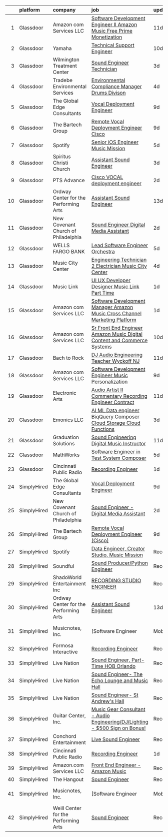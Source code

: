 

|    | platform    | company                               | job                                                                                                                                                                                                                                                                                                                                                                                                                                                                                                                                                                                                                                                                                                                                                                                                                                                                                                                                                                                                                                                                                                                                                                    | update_time   | location             |
|---:|:------------|:--------------------------------------|:-----------------------------------------------------------------------------------------------------------------------------------------------------------------------------------------------------------------------------------------------------------------------------------------------------------------------------------------------------------------------------------------------------------------------------------------------------------------------------------------------------------------------------------------------------------------------------------------------------------------------------------------------------------------------------------------------------------------------------------------------------------------------------------------------------------------------------------------------------------------------------------------------------------------------------------------------------------------------------------------------------------------------------------------------------------------------------------------------------------------------------------------------------------------------|:--------------|:---------------------|
|  1 | Glassdoor   | Amazon com Services LLC               | [Software Development Engineer II  Amazon Music Free   Prime Monetization](https://www.glassdoor.com/partner/jobListing.htm?pos=112&ao=1136043&s=58&guid=00000183978669ea9dad3af4dbd4d7c0&src=GD_JOB_AD&t=SR&vt=w&cs=1_23640aed&cb=1664694512549&jobListingId=1008151743871&jrtk=3-0-1gebocqgcis1q801-1gebocqhah4d6800-bea9cd3b8c86cfd0-)                                                                                                                                                                                                                                                                                                                                                                                                                                                                                                                                                                                                                                                                                                                                                                                                                              | 11d           | San Francisco, CA    |
|  2 | Glassdoor   | Yamaha                                | [Technical Support Engineer](https://www.glassdoor.com/partner/jobListing.htm?pos=117&ao=1136043&s=58&guid=00000183978669ea9dad3af4dbd4d7c0&src=GD_JOB_AD&t=SR&vt=w&cs=1_73da26e5&cb=1664694512550&jobListingId=1008154576004&jrtk=3-0-1gebocqgcis1q801-1gebocqhah4d6800-3ba57b5c6a10b506-)                                                                                                                                                                                                                                                                                                                                                                                                                                                                                                                                                                                                                                                                                                                                                                                                                                                                            | 10d           | Buena Park, CA       |
|  3 | Glassdoor   | Wilmington Treatment Center           | [Sound Engineer Technician](https://www.glassdoor.com/partner/jobListing.htm?pos=116&ao=1136043&s=58&guid=00000183978669ea9dad3af4dbd4d7c0&src=GD_JOB_AD&t=SR&vt=w&cs=1_0c9bf182&cb=1664694512550&jobListingId=1008168193779&jrtk=3-0-1gebocqgcis1q801-1gebocqhah4d6800-e8ab5faff34c5a5b-)                                                                                                                                                                                                                                                                                                                                                                                                                                                                                                                                                                                                                                                                                                                                                                                                                                                                             | 3d            | Wilmington, NC       |
|  4 | Glassdoor   | Tradebe Environmental Services        | [Environmental Compliance Manager   Drums Divison](https://www.glassdoor.com/partner/jobListing.htm?pos=120&ao=1136043&s=58&guid=00000183978669ea9dad3af4dbd4d7c0&src=GD_JOB_AD&t=SR&vt=w&ea=1&cs=1_2988fb1c&cb=1664694512550&jobListingId=1008165499950&jrtk=3-0-1gebocqgcis1q801-1gebocqhah4d6800-38f1dca61797b303-)                                                                                                                                                                                                                                                                                                                                                                                                                                                                                                                                                                                                                                                                                                                                                                                                                                                 | 4d            | Millington, TN       |
|  5 | Glassdoor   | The Global Edge Consultants           | [Vocal Deployment Engineer](https://www.glassdoor.com/partner/jobListing.htm?pos=102&ao=1110586&s=58&guid=00000183978669ea9dad3af4dbd4d7c0&src=GD_JOB_AD&t=SR&vt=w&ea=1&cs=1_c41d33e1&cb=1664694512549&jobListingId=1008156365697&cpc=451933188B21919D&jrtk=3-0-1gebocqgcis1q801-1gebocqhah4d6800-01b2045d5208986d--6NYlbfkN0A4Pd9G7Psxse2LYHgJRkYguHzML5L6KVZLzJM3sNXICnMc3eh3dt3QEYOmT_Cvlg6YqseBKYKlkgFutzcInG_Q0rjFPxEbzXj7eJ1Iw42CbcDO0F-Ic57myTUfn_5Wr1OkFXXGLIoST1_tDKid4ZU9u_ZMqLTt71Na8s6LMKVmtGCeOawuYHDWa4hUwtz7ieO1cxbaZVz1YajInJ6yyHT_je5EDkcLvwfE8x2Qrdf9f_YEtQBRMIn2yzBwy3jHySbxRS0fYDxLe2QboFnXUyD3AqYOi09AEgwVQuFbKnkUHEUl1i1DBT_PA02tbeeMnwbBhr24EFjmvZNsPDZTNaqrnHYXXfKpTgiRw_pNVOSecNh_S8VQgZwDUnjbBhCv66KlIkH-i1_a4WuCnmWRzzfl7O9mN91bbbZSAhsXOhRCvGU1PNhMy_Zv_CnRC2KQySB8rqP0GxcGI9-ktLBcc4fJJlNoc5YpN2q74xAko-skJy1bkMXskmt20ka5U3H_rRbHEJn1q6T71A%3D%3D)                                                                                                                                                                                                                                                                                       | 9d            | Houston, TX          |
|  6 | Glassdoor   | The Bartech Group                     | [Remote Vocal Deployment Engineer  Cisco ](https://www.glassdoor.com/partner/jobListing.htm?pos=105&ao=1110586&s=58&guid=00000183978669ea9dad3af4dbd4d7c0&src=GD_JOB_AD&t=SR&vt=w&ea=1&cs=1_f92cfaf0&cb=1664694512549&jobListingId=1008156820135&cpc=9C2286EA3771AAF6&jrtk=3-0-1gebocqgcis1q801-1gebocqhah4d6800-1f8531641e378bfe--6NYlbfkN0C7-FDDT93s0qSKP7uYkdNgAgpSNvwlK8pJNTkcTbZQJnKDJjfvl1yFU2JPCK1oIIqIyhV9fkHpoGz8OVtwTt2NY7ZLQYksisShQVH0P4R8EJib1JrhNB5PFK5iCTt8tgyFHwsKhhXetKgTeg6CjU3tgl6L2gx2B2HsLblxl-TxgreRyqgigKfxMB6HhdJs2wAP9ToSf_jbsbPs74bUtrgv1Wu20mFl7hoBYP0U-9j-CLmQfF71f5ozI70E3NiVZQuxTpCm9WQ0akgzvUpMdvNb0NeFKAj5TqRCkua-1Lw6MgZwygQDJUzhgr63xXuXom-APzEduSx7KMO3V5fCzMCZrJ69QBVMxR-wuqwxKYjLsSOBN8KKVM9AcNq8q1euYG_MndlJ1U8Q-uRr4rkycaAwlaeWzU69W2UmTDS6tdTa9h4bGkGf79f0iSGDgsTZFMK6ar7SSIuxoritBsdmvdNeR3eGhb2zK8VBUyOhoar9BTh0LOPUjsa4)                                                                                                                                                                                                                                                                                                    | 9d            | Branchburg, NJ       |
|  7 | Glassdoor   | Spotify                               | [Senior iOS Engineer  Music Mission](https://www.glassdoor.com/partner/jobListing.htm?pos=113&ao=1136043&s=58&guid=00000183978669ea9dad3af4dbd4d7c0&src=GD_JOB_AD&t=SR&vt=w&cs=1_44661e8d&cb=1664694512549&jobListingId=1008163218095&jrtk=3-0-1gebocqgcis1q801-1gebocqhah4d6800-b95a7036a52cf4a5-)                                                                                                                                                                                                                                                                                                                                                                                                                                                                                                                                                                                                                                                                                                                                                                                                                                                                    | 5d            | New York, NY         |
|  8 | Glassdoor   | Spiritus Christi Church               | [Assistant Sound Engineer](https://www.glassdoor.com/partner/jobListing.htm?pos=107&ao=1136043&s=58&guid=00000183978669ea9dad3af4dbd4d7c0&src=GD_JOB_AD&t=SR&vt=w&ea=1&cs=1_b4db9434&cb=1664694512549&jobListingId=1008168405686&jrtk=3-0-1gebocqgcis1q801-1gebocqhah4d6800-ecfccf761ec02f6b-)                                                                                                                                                                                                                                                                                                                                                                                                                                                                                                                                                                                                                                                                                                                                                                                                                                                                         | 3d            | Rochester, NY        |
|  9 | Glassdoor   | PTS Advance                           | [Cisco VOCAL deployment engineer](https://www.glassdoor.com/partner/jobListing.htm?pos=104&ao=1110586&s=58&guid=00000183978669ea9dad3af4dbd4d7c0&src=GD_JOB_AD&t=SR&vt=w&ea=1&cs=1_2fa9320a&cb=1664694512549&jobListingId=1008172427006&cpc=D69957E0862862E0&jrtk=3-0-1gebocqgcis1q801-1gebocqhah4d6800-c5adca33dcd5d63d--6NYlbfkN0AbRbVq8OvmskiEcE8ix2E9Kyrf8sse4cIAfa1sfcPLRpUGYiSkHhgQ3_gthoIofBxx4uwK6EW1HCt-GFcYEQpNc7ve-IaiJ8ZYC8gl_BcJG83PGiZF03TpylIqmhfXvWUcHFBjawqHiVCEHR57jUaEti1biPoXwsXoSCg_ycULwhhANFfvTs8YPBH8KnhaEOwtqKVGG6duEyU5uzaFxunHB45CjYTu5-uQVvj1FoxDY-HIyHgvO1u7PM0MxyeAl70NFvmtNVYxRUyWL7gdYGyE_Smv45uEhRHf0TOWV9BHlP-NsJwP3Ugy3Gu-WQlYy2nkJ41NmVCxxnAdd7oLRr-wcaktQQA0bLZE1HiC42ASQYtpkzTCQv8vn2vWEyFA5CbJOHIntamhgHYjLAF6-1M3ljHzPJPwnOg5Es7knLxXgIZgOYG7q22XmaOAbvdfWqyhPV_vHy5bxU0j0FvN8n9rqPgQElxwCAZRRKHONS8IjCYfgz8lbFDIuPrveBhCUUB1eHQMHSRQHscuoOKmGJtN7ww4p8dAUUO_KY2rLFtPwD3efV0qfqmHK1JZq7-ybjkLyiVblmykvdTUPp2NwY4E8S3WKPwuZ6Q1reInKLWS_pFkAnFTjprZQ8oqQRw-H3z16-GIJmtDcX4PTVm5vIbbpnz0a5kYMaAPz8mlWU-crVFjVqE0I624wlxcSUyObYCOYXjZkbu2ZAr7OCNQnPrMnTsbLXm31F6CbunzULPdzaxhd1_emRDDRCh6BxbcE3i7Zwv5GzwaR7bzYqcQ5iO5)             | 2d            | Houston, TX          |
| 10 | Glassdoor   | Ordway Center for the Performing Arts | [Assistant Sound Engineer](https://www.glassdoor.com/partner/jobListing.htm?pos=108&ao=1136043&s=58&guid=00000183978669ea9dad3af4dbd4d7c0&src=GD_JOB_AD&t=SR&vt=w&ea=1&cs=1_8f27fc30&cb=1664694512549&jobListingId=1008147271423&jrtk=3-0-1gebocqgcis1q801-1gebocqhah4d6800-8cd05db7d9014b72-)                                                                                                                                                                                                                                                                                                                                                                                                                                                                                                                                                                                                                                                                                                                                                                                                                                                                         | 13d           | Saint Paul, MN       |
| 11 | Glassdoor   | New Covenant Church of Philadelphia   | [Sound Engineer   Digital Media Assistant](https://www.glassdoor.com/partner/jobListing.htm?pos=101&ao=1110586&s=58&guid=00000183978669ea9dad3af4dbd4d7c0&src=GD_JOB_AD&t=SR&vt=w&ea=1&cs=1_3a482bc9&cb=1664694512549&jobListingId=1008171290301&cpc=CBEBA1A9D941894A&jrtk=3-0-1gebocqgcis1q801-1gebocqhah4d6800-28a41af27d468c11--6NYlbfkN0C2MujeaHUdRlJYpgbQ9d1Dq4rnH8r683W_-GbLMKmwMEzG4xWeSbrv_-wXvskv2ofbLQVumdh658F_sQMDJtYD1-EoRbGWXRBkRSM9i0LLWpdYy_bDPlDiEmuBvcE5_ItUBZx5YUrMGF0QADEOUYc520JCvjeutKvHL_TrCslLKLmfqp_HXCSiiHHr0BSTArgfVGDlnPNvHVV-EMD9ZUCI-OmSM9zteirt0NMMOGerxl3sfQl45kHt1oCbPSl7AHlw9WnDpYXyfGVqi5I3xS8OMn3604rNjHk28FuJ5RfbHEdY-75lSbI7eisBGWNj9KnNr9VrgOkcu4a1Y_igwRLj4y0yBleIKH0ldMxHoucLYtv1Hjz77iyoNyCP0KC2i61JYQD4SfIpEACfDiMFL3MbZt4cPnzd4sZDbFGNgu_vUf7CRsXtumqo3sjC4Jf0G5FRQgl7CDFYYiW_MzO_7-9H-l6eI3Hy3-VWa9ggRDPcMVIx6mOmFZiXrFxj4gxcpn1B6XVYbFhkQW77jC48a_So12UlJjRkblU%3D)                                                                                                                                                                                                                                                      | 2d            | Philadelphia, PA     |
| 12 | Glassdoor   | WELLS FARGO BANK                      | [Lead Software Engineer  Orchestra ](https://www.glassdoor.com/partner/jobListing.htm?pos=103&ao=1110586&s=58&guid=00000183978669ea9dad3af4dbd4d7c0&src=GD_JOB_AD&t=SR&vt=w&cs=1_6dd992c3&cb=1664694512549&jobListingId=1008163740516&cpc=F17331D9BECC482A&jrtk=3-0-1gebocqgcis1q801-1gebocqhah4d6800-350ac1f83d6fa0f5--6NYlbfkN0A0sLjryQUNkc81K2goHfqpo9JHml6Vo2yWT4XuRGLXtsN7afMoSAWdqBM3YHWeqUyfV_RUv_StQFjBBbu4rYAaGnuP87vaU__--3C8fGEzGCkCAQfrhKJBAxVSlcYf-xXqnN58qYcwCu0aB74f-KzG2LpUxaJjtCwuYaiQA9AUHU7sk51DnYGiBeoPe2nNGhGP-lo5kCP-y0p-zSnqVEowcCVxgAssPOhg8RrRqCooe3TDgjCzrblaNphVR6vCWm69Ws9SMQRdlkbZcShBZSbX4uKnkr6TzD9J96rq_VmU4D4qegOoytds3Pe0BLVijGphdWtMjuuRvnVN9FJH_mzQCSzkPxe0tnBA8wFycf9RjXN7y8ROk4UcBXHnVCfGOQUJnBHZmCOVp0MpOOJR6Ombgurjps4YjjNzuDMpb3GCz9ri8OXvERFceue97kr0YmvXC5TCjJhe74_qC8oXQVTbcLrUBnd3aZO1Qs8TGREvaDWWGdlcrJV86twQMkyq9T7Fxg8iIvluiIAUxIFsriOVPJWreyuiKHNTQo10-R6sJmZ2rS7MiiSSfCEWhJ-V_KrnMhgghGw4KMzg09-0kij9LBO1EYkJket0JJisq12v-idyoXSR7EfUPRACSzXiZd-SW7y7hHmhMX_0Yu5qMGC5izob5O5Cob8qIiw8uFUypbZEECf5LISfYGa9QdD2OtmqDHcU5zFuSn3gU8-nehNGgqfMRmfU2VIHBJFzO5T4GSRJqa39qjLQe1xnHRX4wa0yCW7AM5pAVPNEfkT6NJ_IKiod6k3Q6LE%3D) | 5d            | Charlotte, NC        |
| 13 | Glassdoor   | Music City Center                     | [Engineering Technician 2  Electrician    Music City Center](https://www.glassdoor.com/partner/jobListing.htm?pos=121&ao=1136043&s=58&guid=00000183978669ea9dad3af4dbd4d7c0&src=GD_JOB_AD&t=SR&vt=w&ea=1&cs=1_9c3a51bb&cb=1664694512550&jobListingId=1008165036040&jrtk=3-0-1gebocqgcis1q801-1gebocqhah4d6800-7f54d32150f42019-)                                                                                                                                                                                                                                                                                                                                                                                                                                                                                                                                                                                                                                                                                                                                                                                                                                       | 4d            | Nashville, TN        |
| 14 | Glassdoor   | Music Link                            | [UI UX Developer Designer  Music Link  Part Time ](https://www.glassdoor.com/partner/jobListing.htm?pos=106&ao=1136043&s=58&guid=00000183978669ea9dad3af4dbd4d7c0&src=GD_JOB_AD&t=SR&vt=w&ea=1&cs=1_d2d9d77c&cb=1664694512549&jobListingId=1008175170281&jrtk=3-0-1gebocqgcis1q801-1gebocqhah4d6800-054e387cb3fe2708-)                                                                                                                                                                                                                                                                                                                                                                                                                                                                                                                                                                                                                                                                                                                                                                                                                                                 | 1d            | Remote               |
| 15 | Glassdoor   | Amazon com Services LLC               | [Software Development Manager  Amazon Music  Cross Channel Marketing Platform](https://www.glassdoor.com/partner/jobListing.htm?pos=119&ao=1136043&s=58&guid=00000183978669ea9dad3af4dbd4d7c0&src=GD_JOB_AD&t=SR&vt=w&cs=1_23855e89&cb=1664694512550&jobListingId=1008173739315&jrtk=3-0-1gebocqgcis1q801-1gebocqhah4d6800-4918c44988134aa8-)                                                                                                                                                                                                                                                                                                                                                                                                                                                                                                                                                                                                                                                                                                                                                                                                                          | 1d            | San Francisco, CA    |
| 16 | Glassdoor   | Amazon com Services LLC               | [Sr  Front End Engineer  Amazon Music   Digital Content and Commerce Systems](https://www.glassdoor.com/partner/jobListing.htm?pos=123&ao=1136043&s=58&guid=00000183978669ea9dad3af4dbd4d7c0&src=GD_JOB_AD&t=SR&vt=w&cs=1_e5ac2d37&cb=1664694512550&jobListingId=1008154125045&jrtk=3-0-1gebocqgcis1q801-1gebocqhah4d6800-89a5e2e83fda9f2b-)                                                                                                                                                                                                                                                                                                                                                                                                                                                                                                                                                                                                                                                                                                                                                                                                                           | 10d           | United States        |
| 17 | Glassdoor   | Bach to Rock                          | [DJ   Audio Engineering Teacher  Wyckoff NJ](https://www.glassdoor.com/partner/jobListing.htm?pos=122&ao=1136043&s=58&guid=00000183978669ea9dad3af4dbd4d7c0&src=GD_JOB_AD&t=SR&vt=w&ea=1&cs=1_19eecb71&cb=1664694512550&jobListingId=1008152013499&jrtk=3-0-1gebocqgcis1q801-1gebocqhah4d6800-224c105a95700982-)                                                                                                                                                                                                                                                                                                                                                                                                                                                                                                                                                                                                                                                                                                                                                                                                                                                       | 11d           | Wyckoff, NJ          |
| 18 | Glassdoor   | Amazon com Services LLC               | [Software Development Engineer  Music Personalization](https://www.glassdoor.com/partner/jobListing.htm?pos=111&ao=1136043&s=58&guid=00000183978669ea9dad3af4dbd4d7c0&src=GD_JOB_AD&t=SR&vt=w&cs=1_aa382132&cb=1664694512549&jobListingId=1008156976917&jrtk=3-0-1gebocqgcis1q801-1gebocqhah4d6800-2179aa2e21db9e9e-)                                                                                                                                                                                                                                                                                                                                                                                                                                                                                                                                                                                                                                                                                                                                                                                                                                                  | 9d            | San Francisco, CA    |
| 19 | Glassdoor   | Electronic Arts                       | [Audio Artist II   Commentary Recording Engineer  Contract ](https://www.glassdoor.com/partner/jobListing.htm?pos=118&ao=1136043&s=58&guid=00000183978669ea9dad3af4dbd4d7c0&src=GD_JOB_AD&t=SR&vt=w&cs=1_c5f0e2f8&cb=1664694512550&jobListingId=1008151770801&jrtk=3-0-1gebocqgcis1q801-1gebocqhah4d6800-015c7e198e835cb0-)                                                                                                                                                                                                                                                                                                                                                                                                                                                                                                                                                                                                                                                                                                                                                                                                                                            | 11d           | Orlando, FL          |
| 20 | Glassdoor   | Emonics LLC                           | [AI ML Data engineer  BiqQuery  Composer  Cloud Storage  Cloud Functions](https://www.glassdoor.com/partner/jobListing.htm?pos=109&ao=1136043&s=58&guid=00000183978669ea9dad3af4dbd4d7c0&src=GD_JOB_AD&t=SR&vt=w&ea=1&cs=1_ff8343b7&cb=1664694512549&jobListingId=1008168569498&jrtk=3-0-1gebocqgcis1q801-1gebocqhah4d6800-e3c3619912c48be7-)                                                                                                                                                                                                                                                                                                                                                                                                                                                                                                                                                                                                                                                                                                                                                                                                                          | 3d            | Remote               |
| 21 | Glassdoor   | Graduation Solutions                  | [Sound Engineering Digital Music Instructor](https://www.glassdoor.com/partner/jobListing.htm?pos=115&ao=1136043&s=58&guid=00000183978669ea9dad3af4dbd4d7c0&src=GD_JOB_AD&t=SR&vt=w&ea=1&cs=1_7b4eedfc&cb=1664694512550&jobListingId=1008151772475&jrtk=3-0-1gebocqgcis1q801-1gebocqhah4d6800-886b04f211aafcf9-)                                                                                                                                                                                                                                                                                                                                                                                                                                                                                                                                                                                                                                                                                                                                                                                                                                                       | 11d           | Mesa, AZ             |
| 22 | Glassdoor   | MathWorks                             | [Software Engineer in Test   System Composer](https://www.glassdoor.com/partner/jobListing.htm?pos=110&ao=1136043&s=58&guid=00000183978669ea9dad3af4dbd4d7c0&src=GD_JOB_AD&t=SR&vt=w&cs=1_98911715&cb=1664694512549&jobListingId=1008163367365&jrtk=3-0-1gebocqgcis1q801-1gebocqhah4d6800-7f37537eaec24748-)                                                                                                                                                                                                                                                                                                                                                                                                                                                                                                                                                                                                                                                                                                                                                                                                                                                           | 5d            | Natick, MA           |
| 23 | Glassdoor   | Cincinnati Public Radio               | [Recording Engineer](https://www.glassdoor.com/partner/jobListing.htm?pos=114&ao=1136043&s=58&guid=00000183978669ea9dad3af4dbd4d7c0&src=GD_JOB_AD&t=SR&vt=w&ea=1&cs=1_1718a290&cb=1664694512550&jobListingId=1008174861737&jrtk=3-0-1gebocqgcis1q801-1gebocqhah4d6800-a518e26a0600a3cb-)                                                                                                                                                                                                                                                                                                                                                                                                                                                                                                                                                                                                                                                                                                                                                                                                                                                                               | 1d            | Cincinnati, OH       |
| 24 | SimplyHired | The Global Edge Consultants           | [Vocal Deployment Engineer](https://www.simplyhired.com/job/MgMm5hcu0Wyvbj4EmkpfwPJl758zZcKImNJyA58AbW_w-G01GOJU_g?q=music+engineer)                                                                                                                                                                                                                                                                                                                                                                                                                                                                                                                                                                                                                                                                                                                                                                                                                                                                                                                                                                                                                                   | 9d            | Houston, TX          |
| 25 | SimplyHired | New Covenant Church of Philadelphia   | [Sound Engineer - Digital Media Assistant](https://www.simplyhired.com/job/62Xs2yVlBkuVET4aKoLZRyFxbHKDwXBWLdNuYFjffmcZkZxfBGq2hQ?q=music+engineer)                                                                                                                                                                                                                                                                                                                                                                                                                                                                                                                                                                                                                                                                                                                                                                                                                                                                                                                                                                                                                    | 2d            | Philadelphia, PA     |
| 26 | SimplyHired | The Bartech Group                     | [Remote Vocal Deployment Engineer (Cisco)](https://www.simplyhired.com/job/8NbH0fz61MLEoJNUSXMtPkZEm-NUJbSPH8O_3Kv-muvBexxLhmEAEg?q=music+engineer)                                                                                                                                                                                                                                                                                                                                                                                                                                                                                                                                                                                                                                                                                                                                                                                                                                                                                                                                                                                                                    | 9d            | Branchburg, NJ       |
| 27 | SimplyHired | Spotify                               | [Data Engineer, Creator Studio, Music Mission](https://www.simplyhired.com/job/gx6_0Pe4pjCb2iMDm-oEabY8egsyZ1Ii5bgjJRk6_cKJ1o2Hf2rTOA?q=music+engineer)                                                                                                                                                                                                                                                                                                                                                                                                                                                                                                                                                                                                                                                                                                                                                                                                                                                                                                                                                                                                                | Recently      | New York, NY         |
| 28 | SimplyHired | Soundful                              | [Sound Producer/Python Engineer](https://www.simplyhired.com/job/fKwTfqRWVzhZJJT6yoybTUB5_pL76wxlddnu6kqy2_naoU7JVaHVBQ?q=music+engineer)                                                                                                                                                                                                                                                                                                                                                                                                                                                                                                                                                                                                                                                                                                                                                                                                                                                                                                                                                                                                                              | Recently      | Remote               |
| 29 | SimplyHired | ShadoWorld Entertainment Inc          | [RECORDING STUDIO ENGINEER](https://www.simplyhired.com/job/LuUo1uNsflz97Kc2VUvstOqF-GlyVnesKKVECsAsCY7m3CzEC5ML1A?q=music+engineer)                                                                                                                                                                                                                                                                                                                                                                                                                                                                                                                                                                                                                                                                                                                                                                                                                                                                                                                                                                                                                                   | Recently      | Los Angeles, CA      |
| 30 | SimplyHired | Ordway Center for the Performing Arts | [Assistant Sound Engineer](https://www.simplyhired.com/job/oAz7NyyvUdDGHYOKQlYUSvDO7W8-T45vVAZqDpnNVFXBu-qlzfnlMQ?q=music+engineer)                                                                                                                                                                                                                                                                                                                                                                                                                                                                                                                                                                                                                                                                                                                                                                                                                                                                                                                                                                                                                                    | 13d           | Saint Paul, MN       |
| 31 | SimplyHired | Musicnotes, Inc.                      | [Software Engineer | Mobile Apps | Music Industry](https://www.simplyhired.com/job/k8E4fg8SWWqgvPsk4kBA2CqJDhhUZAmYysUfvRGHibz7cVQEY9wzyw?q=music+engineer)                                                                                                                                                                                                                                                                                                                                                                                                                                                                                                                                                                                                                                                                                                                                                                                                                                                                                                                                                                                                            | Recently      | Remote               |
| 32 | SimplyHired | Formosa Interactive                   | [Recording Engineer](https://www.simplyhired.com/job/29sDM0Sr9JlQYH7solN3F74VDbJwVqpkxGxp49jc-twKzjzyunLXRQ?q=music+engineer)                                                                                                                                                                                                                                                                                                                                                                                                                                                                                                                                                                                                                                                                                                                                                                                                                                                                                                                                                                                                                                          | Recently      | Los Angeles, CA      |
| 33 | SimplyHired | Live Nation                           | [Sound Engineer, Part-Time HOB Orlando](https://www.simplyhired.com/job/Bmu8LQ8XPjN0_Dz5oEbzInNBkyhp21Od5tH1ppVKGBMlwSufSS6-cQ?q=music+engineer)                                                                                                                                                                                                                                                                                                                                                                                                                                                                                                                                                                                                                                                                                                                                                                                                                                                                                                                                                                                                                       | Recently      | Lake Buena Vista, FL |
| 34 | SimplyHired | Live Nation                           | [Sound Engineer- The Echo Lounge and Music Hall](https://www.simplyhired.com/job/4aHMpH9Tdxny6hJqe1DIX5BcgcP9q1Yp7HlRyzGMGfUEv_nUu_PULg?q=music+engineer)                                                                                                                                                                                                                                                                                                                                                                                                                                                                                                                                                                                                                                                                                                                                                                                                                                                                                                                                                                                                              | Recently      | Dallas, TX           |
| 35 | SimplyHired | Live Nation                           | [Sound Engineer- St Andrew's Hall](https://www.simplyhired.com/job/rdqQAUhc0-WnL9z3BapB3BobeklGRtz4jPuwLwebnSWrKDWSjkpmiQ?q=music+engineer)                                                                                                                                                                                                                                                                                                                                                                                                                                                                                                                                                                                                                                                                                                                                                                                                                                                                                                                                                                                                                            | Recently      | Detroit, MI          |
| 36 | SimplyHired | Guitar Center, Inc.                   | [Music Gear Consultant - Audio Engineering/DJ/Lighting - $500 Sign on Bonus!](https://www.simplyhired.com/job/A1q2-hoFBf33n2hzvrtqJdUCpA-f5UgA83I6sNug1CkHmCGdLFdqzA?q=music+engineer)                                                                                                                                                                                                                                                                                                                                                                                                                                                                                                                                                                                                                                                                                                                                                                                                                                                                                                                                                                                 | Recently      | Nashville, TN        |
| 37 | SimplyHired | Conchord Entertainment                | [Live Sound Engineer](https://www.simplyhired.com/job/UEA40oo_tuyiPqvpC2XRNDDUAd6VWYQaSSZopTq90hge9e7ynS5vdw?q=music+engineer)                                                                                                                                                                                                                                                                                                                                                                                                                                                                                                                                                                                                                                                                                                                                                                                                                                                                                                                                                                                                                                         | Recently      | Boston, MA           |
| 38 | SimplyHired | Cincinnati Public Radio               | [Recording Engineer](https://www.simplyhired.com/job/mvKZINtKUkRFAPQpzC5tJydwEwxOwxL31nICkeXcqYLhWdoPl2c6UQ?q=music+engineer)                                                                                                                                                                                                                                                                                                                                                                                                                                                                                                                                                                                                                                                                                                                                                                                                                                                                                                                                                                                                                                          | 1d            | Cincinnati, OH       |
| 39 | SimplyHired | Amazon.com Services LLC               | [Front End Engineer - Amazon Music](https://www.simplyhired.com/job/HrH56RyOPS9A2S9ZepvdPSj3gcoN29rik0njp4z2mjMeUUOG1Op4Dw?q=music+engineer)                                                                                                                                                                                                                                                                                                                                                                                                                                                                                                                                                                                                                                                                                                                                                                                                                                                                                                                                                                                                                           | Recently      | Culver City, CA      |
| 40 | SimplyHired | The Hangout                           | [Sound Engineer](https://www.simplyhired.com/job/pPtma4KfpJL8yv0IV160PCctZ7zJieTNPnwDrISJ5-REzhgDQyRTVw?q=music+engineer)                                                                                                                                                                                                                                                                                                                                                                                                                                                                                                                                                                                                                                                                                                                                                                                                                                                                                                                                                                                                                                              | Recently      | Myrtle Beach, SC     |
| 41 | SimplyHired | Musicnotes, Inc.                      | [Software Engineer | Mobile Apps | Music Industry](https://www.simplyhired.com/job/k8E4fg8SWWqgvPsk4kBA2CqJDhhUZAmYysUfvRGHibz7cVQEY9wzyw?q=music+engineer)                                                                                                                                                                                                                                                                                                                                                                                                                                                                                                                                                                                                                                                                                                                                                                                                                                                                                                                                                                                                            | Recently      | Remote               |
| 42 | SimplyHired | Weill Center for the Performing Arts  | [Sound Engineer](https://www.simplyhired.com/job/ALqiQ466UL9ATzM8C5SyNTShJGTz8qexuvg_a93UOhRx-CD-0dbSQw?q=music+engineer)                                                                                                                                                                                                                                                                                                                                                                                                                                                                                                                                                                                                                                                                                                                                                                                                                                                                                                                                                                                                                                              | Recently      | Sheboygan, WI        |